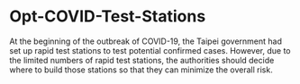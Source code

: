 # Opt-COVID-Test-Stations
At the beginning of the outbreak of COVID-19, the Taipei government had set up rapid test stations to test potential confirmed cases. However, due to the limited numbers of rapid test stations, the authorities should decide where to build those stations so that they can minimize the overall risk.
